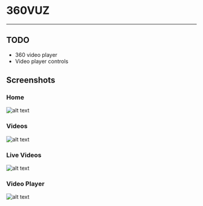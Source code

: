 # 360VUZ
---

## TODO
* 360 video player
* Video player controls

## Screenshots

### Home
![alt text](https://github.com/thejeraldo/ThreeSixtyVUZ/blob/master/Screenshots/home.PNG?raw=true "Home")

### Videos
![alt text](https://github.com/thejeraldo/ThreeSixtyVUZ/blob/master/Screenshots/category.PNG?raw=true "Videos")

### Live Videos
![alt text](https://github.com/thejeraldo/ThreeSixtyVUZ/blob/master/Screenshots/live.PNG?raw=true "Live Videos")

### Video Player
![alt text](https://github.com/thejeraldo/ThreeSixtyVUZ/blob/master/Screenshots/videoplayer.PNG?raw=true "Video Player")